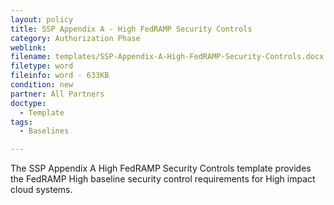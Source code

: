 ```yaml
---
layout: policy   
title: SSP Appendix A - High FedRAMP Security Controls
category: Authorization Phase
weblink:
filename: templates/SSP-Appendix-A-High-FedRAMP-Security-Controls.docx
filetype: word
fileinfo: word - 633KB
condition: new
partner: All Partners
doctype:
  - Template
tags:
  - Baselines

---
```

The SSP Appendix A High FedRAMP Security Controls template provides the FedRAMP High baseline security control requirements for High impact cloud systems.
